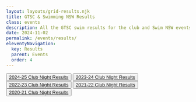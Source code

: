 ```yaml
---
layout: layouts/grid-results.njk
title: GTSC & Swimming NSW Results
class: events
description: All the GTSC swim results for the club and Swim NSW events.
date: 2024-11-02
permalink: /events/results/
eleventyNavigation:
  key: Results
  parent: Events
  order: 4
---
```


<div class="buttonnavwrapper">
<button><a href="{{ page.url }}#2024-25">2024-25 Club Night Results</a></button>
<button><a href="#2023-24">2023-24 Club Night Results</a></button>
<button><a href="#2022-23">2022-23 Club Night Results</a></button>
<button><a href="#2021-22">2021-22 Club Night Results</a></button>
<button><a href="#2020-21">2020-21 Club Night Results</a></button>
</div>